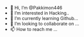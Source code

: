 - 👋 Hi, I’m @Pakkimon446
- 👀 I’m interested in Hacking..
- 🌱 I’m currently learning Github...
- 💞️ I’m looking to collaborate on ...
- 📫 How to reach me ...

<!---
Pakkimon446/Pakkimon446 is a ✨ special ✨ repository because its `README.md` (this file) appears on your GitHub profile.
You can click the Preview link to take a look at your changes.
--->

